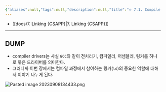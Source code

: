 ```yaml
---
{"aliases":null,"tags":null,"description":null,"title":"⭐️ 7.1. Compiler Drivers","created":"2023-09-08T13:25:28","updated":"2023-09-08T13:42:47","dg-publish":true,"permalink":"/docs/⭐️ 7.1. Compiler Drivers/","dgPassFrontmatter":true}
---
```


- [[docs/7. Linking {CSAPP}\|7. Linking {CSAPP}]]
___

## DUMP

- compiler drivers는 사실 `GCC`와 같이 전처리기, 컴파일러, 어셈블러, 링커를 하나로 묶은 드라이버를 의미한다.
- 그러니까 이번 장에서는 컴파일 과정에서 참여하는 링커(`ld`)의 중요한 역할에 대해서 이야기 나누게 된다.

![Pasted image 20230908134433.png](/img/user/docs/assets/Pasted%20image%2020230908134433.png)
